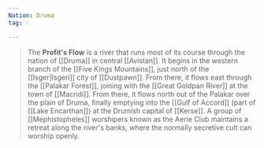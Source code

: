 ```yaml
---
Nation: Druma
tag: 💧

---
```


> The **Profit's Flow** is a river that runs most of its course through the nation of [[Druma]] in central [[Avistan]]. It begins in the western branch of the [[Five Kings Mountains]], just north of the [[Isger|Isgeri]] city of [[Dustpawn]]. From there, it flows east through the [[Palakar Forest]], joining with the [[Great Goldpan River]] at the town of [[Macridi]]. From there, it flows north out of the Palakar over the plain of Druma, finally emptying into the [[Gulf of Accord]] (part of [[Lake Encarthan]]) at the Drumish capital of [[Kerse]]. A group of [[Mephistopheles]] worshipers known as the Aerie Club maintains a retreat along the river's banks, where the normally secretive cult can worship openly.








